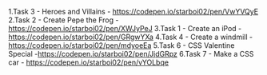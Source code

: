 1.Task 3 - Heroes and Villains - https://codepen.io/starboi02/pen/VwYVQyE
2.Task 2 - Create Pepe the Frog - https://codepen.io/starboi02/pen/XWJyPeJ
3.Task 1 - Create an iPod - https://codepen.io/starboi02/pen/GRgwYXa
4.Task 4 - Create a windmill -https://codepen.io/starboi02/pen/mdyoeEa
5.Task 6 - CSS Valentine Special -https://codepen.io/starboi02/pen/JjdGRpz
6.Task 7 - Make a CSS car - https://codepen.io/starboi02/pen/vYOLbqe